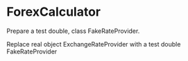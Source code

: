 # ForexCalculator
Prepare a test double, class FakeRateProvider. 

Replace real object ExchangeRateProvider with a test double FakeRateProvider

